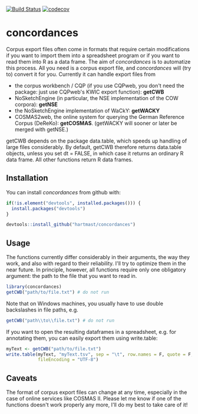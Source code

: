 
<!-- README.md is generated from README.Rmd. Please edit that file -->
[![Build Status](https://travis-ci.org/hartmast/concordances.svg?branch=master)](https://travis-ci.org/hartmast/concordances) [![codecov](https://codecov.io/gh/hartmast/concordances/branch/master/graph/badge.svg)](https://codecov.io/gh/hartmast/concordances)

concordances
============

Corpus export files often come in formats that require certain modifications if you want to import them into a spreadsheet program or if you want to read them into R as a data frame. The aim of *concordances* is to automatize this process. All you need is a corpus export file, and *concordances* will (try to) convert it for you. Currently it can handle export files from

-   the corpus workbench / CQP (if you use CQPweb, you don't need the package: just use CQPweb's KWIC export function): **getCWB**
-   NoSketchEngine (in particular, the NSE implementation of the COW corpora): **getNSE**
-   the NoSketchEngine implementation of WaCkY: **getWACKY**
-   COSMAS2web, the online system for querying the German Reference Corpus (DeReKo): **getCOSMAS**. (getWACKY will sooner or later be merged with getNSE.)

getCWB depends on the package data.table, which speeds up handling of large files considerably. By default, getCWB therefore returns data.table objects, unless you set dt = FALSE, in which case it returns an ordinary R data frame. All other functions return R data frames.

Installation
------------

You can install *concordances* from github with:

``` r
if(!is.element("devtools", installed.packages())) {
  install.packages("devtools")
}

devtools::install_github("hartmast/concordances")
```

Usage
-----

The functions currently differ considerably in their arguments, the way they work, and also with regard to their reliability. I'll try to optimize them in the near future. In principle, however, all functions require only one obligatory argument: the path to the file that you want to read in.

``` r
library(concordances)
getCWB("path/to/file.txt") # do not run
```

Note that on Windows machines, you usually have to use double backslashes in file paths, e.g.

``` r
getCWB("path\\to\\file.txt") # do not run
```

If you want to open the resulting dataframes in a spreadsheet, e.g. for annotating them, you can easily export them using write.table:

``` r
myText <- getCWB("path/to/file.txt")
write.table(myText, "myText.tsv", sep = "\t", row.names = F, quote = F, 
            fileEncoding = "UTF-8")
```

Caveats
-------

The format of corpus export files can change at any time, especially in the case of online services like COSMAS II. Please let me know if one of the functions doesn't work properly any more, I'll do my best to take care of it!
